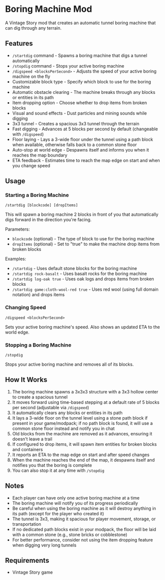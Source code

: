 ﻿# Boring Machine Mod

A Vintage Story mod that creates an automatic tunnel boring machine that can dig through any terrain.

## Features

- `/startdig` command - Spawns a boring machine that digs a tunnel automatically
- `/stopdig` command - Stops your active boring machine
- `/digspeed <blocksPerSecond>` - Adjusts the speed of your active boring machine on the fly
- Customizable block type - Specify which block to use for the boring machine
- Automatic obstacle clearing - The machine breaks through any blocks or entities in its path
- Item dropping option - Choose whether to drop items from broken blocks
- Visual and sound effects - Dust particles and mining sounds while digging
- 3x3 tunnel - Creates a spacious 3x3 tunnel through the terrain
- Fast digging - Advances at 5 blocks per second by default (changeable with `/digspeed`)
- Floor laying - Lays a 3-wide floor under the tunnel using a path block when available, otherwise falls back to a common stone floor
- Auto-stop at world edge - Despawns itself and informs you when it reaches the map boundary
- ETA feedback - Estimates time to reach the map edge on start and when you change speed

## Usage

### Starting a Boring Machine
```
/startdig [blockcode] [dropItems]
```

This will spawn a boring machine 2 blocks in front of you that automatically digs forward in the direction you're facing.

Parameters:
- `blockcode` (optional) - The type of block to use for the boring machine
- `dropItems` (optional) - Set to "true" to make the machine drop items from broken blocks

Examples:
- `/startdig` - Uses default stone blocks for the boring machine
- `/startdig rock-basalt` - Uses basalt rocks for the boring machine
- `/startdig log-oak true` - Uses oak logs and drops items from broken blocks
- `/startdig game:cloth-wool-red true` - Uses red wool (using full domain notation) and drops items

### Changing Speed
```
/digspeed <blocksPerSecond>
```
Sets your active boring machine's speed. Also shows an updated ETA to the world edge.

### Stopping a Boring Machine
```
/stopdig
```
Stops your active boring machine and removes all of its blocks.

## How It Works

1. The boring machine spawns a 3x3x3 structure with a 3x3 hollow center to create a spacious tunnel
2. It moves forward using time-based stepping at a default rate of 5 blocks per second (adjustable via `/digspeed`)
3. It automatically clears any blocks or entities in its path
4. It lays a 3-wide floor on the tunnel level using a stone path block if present in your game/modpack; if no path block is found, it will use a common stone floor instead and notify you in chat
5. Old blocks from the machine are removed as it advances, ensuring it doesn't leave a trail
6. If configured to drop items, it will spawn item entities for broken blocks and containers
7. It reports an ETA to the map edge on start and after speed changes
8. When the machine reaches the end of the map, it despawns itself and notifies you that the boring is complete
9. You can also stop it at any time with `/stopdig`

## Notes

- Each player can have only one active boring machine at a time
- The boring machine will notify you of its progress periodically
- Be careful when using the boring machine as it will destroy anything in its path (except for the player who created it)
- The tunnel is 3x3, making it spacious for player movement, storage, or transportation
- If no dedicated path blocks exist in your modpack, the floor will be laid with a common stone (e.g., stone bricks or cobblestone)
- For better performance, consider not using the item dropping feature when digging very long tunnels

## Requirements

- Vintage Story game